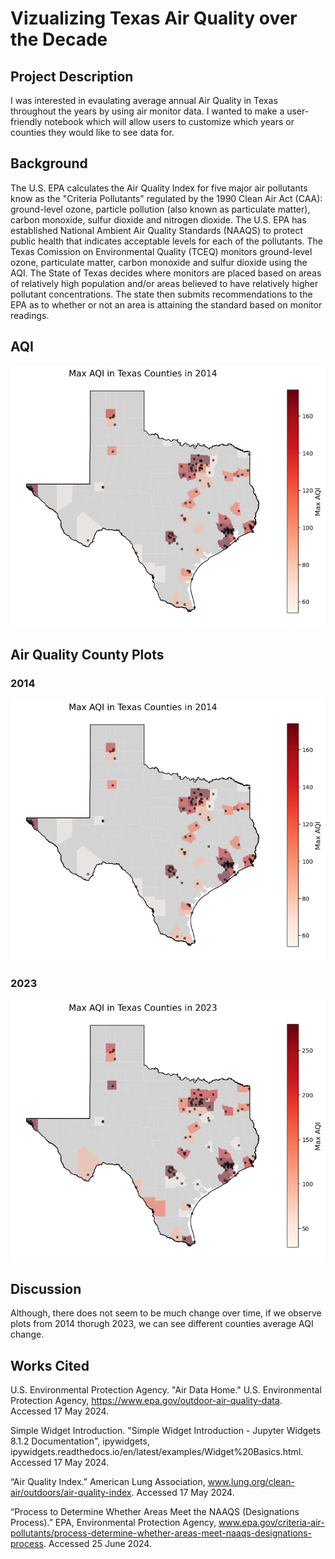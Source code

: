# Vizualizing Texas Air Quality over the Decade

## Project Description
I was interested in evaulating average annual Air Quality in Texas throughout the years by using air monitor data. I wanted to make a user-friendly notebook which will allow users to customize which years or counties they would like to see data for.

## Background
The U.S. EPA calculates the Air Quality Index for five major air pollutants know as the "Criteria Pollutants" regulated by the 1990 Clean Air Act (CAA): ground-level ozone, particle pollution (also known as particulate matter), carbon monoxide, sulfur dioxide and nitrogen dioxide. The U.S. EPA has established National Ambient Air Quality Standards (NAAQS) to protect public health that indicates acceptable levels for each of the pollutants. The Texas Comission on Environmental Quality (TCEQ) monitors ground-level ozone, particulate matter, carbon monoxide and sulfur dioxide using the AQI. The State of Texas decides where monitors are placed based on areas of relatively high population and/or areas believed to have relatively higher pollutant concentrations. The state then submits recommendations to the EPA as to whether or not an area is attaining the standard based on monitor readings.

## AQI
![Alt Text](https://github.com/A-Sarkar18/EPA-AQI-TX/blob/main/figures/2014.png)

## Air Quality County Plots

### 2014
![Alt Text](https://github.com/A-Sarkar18/EPA-AQI-TX/blob/main/figures/2014.png)

### 2023
![Alt Text](https://github.com/A-Sarkar18/EPA-AQI-TX/blob/main/figures/2023.png)

## Discussion
Although, there does not seem to be much change over time, if we observe plots from 2014 thorugh 2023, we can see different counties average AQI change.

## Works Cited
U.S. Environmental Protection Agency. "Air Data Home." U.S. Environmental Protection Agency, https://www.epa.gov/outdoor-air-quality-data. Accessed 17 May 2024.

Simple Widget Introduction. "Simple Widget Introduction - Jupyter Widgets 8.1.2 Documentation", ipywidgets, ipywidgets.readthedocs.io/en/latest/examples/Widget%20Basics.html. Accessed 17 May 2024.

“Air Quality Index.” American Lung Association, www.lung.org/clean-air/outdoors/air-quality-index. Accessed 17 May 2024.

“Process to Determine Whether Areas Meet the NAAQS (Designations Process).” EPA, Environmental Protection Agency, www.epa.gov/criteria-air-pollutants/process-determine-whether-areas-meet-naaqs-designations-process. Accessed 25 June 2024. 
